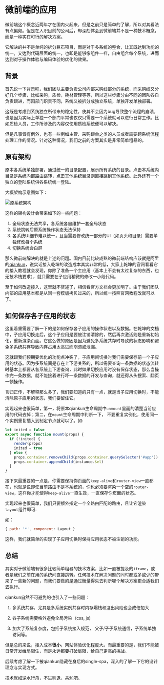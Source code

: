# 微前端的应用

[tag]:微前端|Vue|qiankun
[create]:2021-11-07

微前端这个概念近两年才在国内火起来，但是之前只是简单的了解，所以对其看法有点偏颇。但是在入职目前的公司后，却深刻体会到微前端并不是一种技术概念，而是一种实在可行的解决方案。

它解决的并不是单纯的拆分巨石项目，而是对于多系统的整合，让其既达到功能的统一，又达到代码层面的统一，也即是能够像组件一样，自由组合每个系统，进而达到对于操作体验与编码体验的优化的效果。

## 背景

首先说一下背景吧，我们团队主要负责公司内部采购线部分的系统，而采购线又分好几个步骤，比如采购，质检，耗材管理等等，所以这些步骤分由不同的团队各自负责跟进，而因部门职责不同，系统又被拆分成独立系统，单独开发单独部署。

这既是考虑到系统独立所带来的稳定性，使其不会因为bug导致整个流程的崩溃，也是因为实际上单独一个部门平常也仅仅只需要一个系统就可以进行日常工作。比如质检人员，工作所涉及的内容仅使用质检系统便可以解决。

但是凡事皆有例外，也有一些例如主管、采购跟单之类的人员或者需要跨系统流程处理工作的情况。针对这种情况，我们之前的方案其实是非常简单粗暴的。

## 原有架构

原本各系统单独部署，通过统一的目录配置，展示所有系统的目录。点击本系统内目录是系统内部路由跳转，点击其他系统目录则直接跳到其他系统。此外还有一个独立的登陆系统供各系统统一登陆。

大概架构示意图如下：

![原系统架构](https://blog-v2.oss-cn-guangzhou.aliyuncs.com/images/system1.drawio.png!trans_webp)

这样的架构设计会带来如下的一些问题：

1. 全局状态无法共享，各系统各自维护一套全局状态
2. 系统跳转后原系统操作状态无法保持
3. 各系统UI细节难以统一，且当需要修改统一部分的UI（如页头和目录）需要单独修改每个系统
4. 切换系统会白屏

那么微前端解决的就是上述的问题。国内目前比较成熟的微前端结构应该就是阿里的[qiankun](https://qiankun.umijs.org/zh/guide/getting-started)，说实话接入乾坤的改造成本其实非常的低，大家上乾坤的官网看看它的接入教程就会发现，你除了准备一个主应用（基本上不会有太过复杂的东西，也无技术栈要求），就只需要在子应用稍微的修改一小段代码。

至于如何改造接入，这里就不赘述了，相信看官方文档会更加明了。由于我们团队内部的应用基本都是从同一套模版拷贝过来的，所以统一按照官网教程改就可以了。

## 如何保存各子应用的状态

这里着重需要了解一下的是如何保存各子应用的操作状态以及数据。在乾坤的文档中，子应用切换走后，这个子应用是要被注销清除的，然后再次激活则是重新初始化，重新渲染页面。它这么做的原因是因为避免多系统共存时导致的状态影响和避免多系统共存导致内存占用太高进而崩溃或泄漏。

这就跟我们预期要优化的功能点冲突了，子应用间切换时我们需要保存前一个子应用的状态。因为多系统间是存在上下游关系的，所以需要查询一条数据的状态流转时基本上都要从各系统上下游查询，此时如果切换应用时没有保存状态，那么当操作完一条数据，就不能接着进行吓一条数据的开发与查询，就还得从头搜索、翻页一顿操作。

言归正传，不解释那么多了，我们要知道的只有一点，就是当子应用切换时，不能清除原子应用的状态，我们要留住它。

实现起来也很简单，第一，将原本qiankun生命周期中`unmount`里面的清楚当前应用的代码去掉；第二，在`mount`生命周期中判断一下， 不要重复实例化，使用同一个实例重复插入到制定节点就可以了。如:

```js
let inited = false
export async function mount(props) {
  if (!inited) {
    render(props)
    inited = true
  } else {
    props.container.removeChild(props.container.querySelector('#app'))
    props.container.appendChild(instance.$el)
  }
}
```

接下来最重要的一点是，你需要保持你页面的`keep-alive`和`router-view`一直都在，也就是说即使当前路由不是本系统的，你也必须要渲染一个空的`router-view`，这样你才能使得`keep-alive`一直生效，一直保存你页面的状态。

实现起来也很简单，我们只要额外指定一个全路由匹配的路由，且让它渲染`layout`组件即可:

如：

```js
{ path: '*', component: Layout }
```

这样，我们就简单的实现了子应用切换时保持应用状态不被注销的功能。

## 总结

其实对于微前端有很多比较简单粗暴的技术方案，比如一直被提及的`iframe`，或者是我们之前在用的系统间直接跳转。任何技术在解决问题的同时都或多或少的带来了一些新的问题，而我们要做的是通过衡量得失去判断哪个解决方案更合适我们去执行。

qiankun自然不可避免的也引入了一些问题：

1. 多系统共存，尤其是多系统实例共存时内存爆栈和溢出风险也会成倍加大

2. 各子系统需要格外避免全局污染（css, js)

3. 加大了系统复杂度，包括子系统接入规范， 父子/子子系统通信，子系统单独访问等。

但是总的来说，接入成本**很小**，网站体验优化程度大。而最重要的是，我们不能被日常开发给局限住，而是永远都要打破局限，给自己更高的挑战。

后续考虑了解一下被qiankun隐藏在身后的single-spa，深入的了解一下它的设计理念与实现方式。

技术就如逆水行舟，不进则退，共勉吧。

